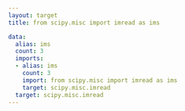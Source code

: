 ```yaml
---
layout: target
title: from scipy.misc import imread as ims

data:
  alias: ims
  count: 3
  imports:
  - alias: ims
    count: 3
    import: from scipy.misc import imread as ims
    target: scipy.misc.imread
  target: scipy.misc.imread
---
```

